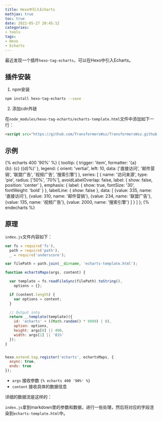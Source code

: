 ```yaml
---
title: Hexo中引入Echarts
mathjax: true
toc: true
date: 2022-05-27 20:45:12
categories:
- tools
tags:
- Hexo
- Echarts
---
```


最近发现一个插件`hexo-tag-echarts`，可以在Hexo中引入Echarts。

<!--more-->

## 插件安装

1. npm安装

```sh
npm install hexo-tag-echarts --save
```
2. 添加cdn外链
   
在`node_modules/hexo-tag-echarts/echarts-template.html`文件中添加如下一行：
```html
<script src="https://github.com/TransformersWsz/TransformersWsz.github.io/releases/download/echarts/echarts.min.js"></script>
```

## 示例

{% echarts 400 '90%' %}
{
    tooltip: {
        trigger: 'item',
        formatter: '{a} <br/>{b}: {c} ({d}%)'
    },
    legend: {
        orient: 'vertial',
        left: 10,
        data: ['直接访问', '邮件营销', '联盟广告', '视频广告', '搜索引擎']
    },
    series: [
        {
            name: '访问来源',
            type: 'pie',
            radius: ['50%', '70%'],
            avoidLabelOverlap: false,
            label: {
                show: false,
                position: 'center'
            },
            emphasis: {
                label: {
                    show: true,
                    fontSize: '30',
                    fontWeight: 'bold'
                }
            },
            labelLine: {
                show: false
            },
            data: [
                {value: 335, name: '直接访问'},
                {value: 310, name: '邮件营销'},
                {value: 234, name: '联盟广告'},
                {value: 135, name: '视频广告'},
                {value: 2000, name: '搜索引擎'}
            ]
        }
    ]
};
{% endecharts %}

## 原理
`index.js`文件内容如下：
```js
var fs = require('fs'),
  path = require('path'),
  _ = require('underscore');

var filePath = path.join(__dirname, 'echarts-template.html');

function echartsMaps(args, content) {

  var template = fs.readFileSync(filePath).toString(),
    options = {};

  if (content.length) {
    var options = content;
  }

  // Output into 
  return _.template(template)({
    id: 'echarts' + ((Math.random() * 9999) | 0),
    option: options,
    height: args[0] || 400,
    width: args[1] || '81%'
  });
}


hexo.extend.tag.register('echarts', echartsMaps, {
  async: true,
  ends: true
});
```
- `args` 接收参数 `{% echarts 400 '90%' %}`
- `content` 接收具体的数据信息

详细的数据流是这样的：

`index.js`拿到markdown里的参数和数据，进行一些处理，然后将对应的字段渲染到`echarts-template.html`中。